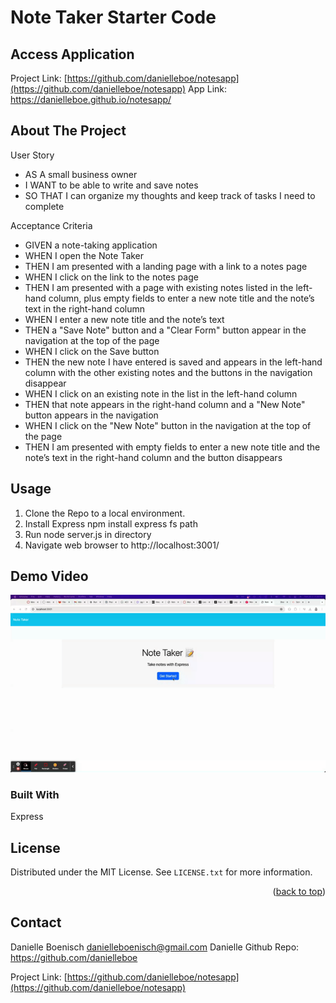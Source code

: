 # Note Taker Starter Code

## Access Application
Project Link: [https://github.com/danielleboe/notesapp](https://github.com/danielleboe/notesapp)
App Link: https://danielleboe.github.io/notesapp/


## About The Project

User Story

- AS A small business owner
- I WANT to be able to write and save notes
- SO THAT I can organize my thoughts and keep track of tasks I need to complete

Acceptance Criteria

- GIVEN a note-taking application
- WHEN I open the Note Taker
- THEN I am presented with a landing page with a link to a notes page
- WHEN I click on the link to the notes page
- THEN I am presented with a page with existing notes listed in the left-hand column, plus empty fields to enter a new note title and the note’s text in the right-hand column
- WHEN I enter a new note title and the note’s text
- THEN a "Save Note" button and a "Clear Form" button appear in the navigation at the top of the page
- WHEN I click on the Save button
- THEN the new note I have entered is saved and appears in the left-hand column with the other existing notes and the buttons in the navigation disappear
- WHEN I click on an existing note in the list in the left-hand column
- THEN that note appears in the right-hand column and a "New Note" button appears in the navigation
- WHEN I click on the "New Note" button in the navigation at the top of the page
- THEN I am presented with empty fields to enter a new note title and the note’s text in the right-hand column and the button disappears

## Usage
1. Clone the Repo to a local environment.
2. Install Express npm install express fs path
3. Run node server.js in directory
4. Navigate web browser to http://localhost:3001/


## Demo Video


[![Product Name Screen Shot](/develop/demogif.gif)](https://drive.google.com/file/d/1pkmBHycdGcfTj8JjpRY_jhNoouerSqw2/view?usp=sharing)


### Built With

Express

<!-- LICENSE -->
## License

Distributed under the MIT License. See `LICENSE.txt` for more information.

<p align="right">(<a href="#readme-top">back to top</a>)</p>



<!-- CONTACT -->
## Contact
Danielle Boenisch danielleboenisch@gmail.com
Danielle Github Repo: https://github.com/danielleboe

Project Link: [https://github.com/danielleboe/notesapp](https://github.com/danielleboe/notesapp)

[license-url]: https://github.com/danielleboe/notesapp/blob/master/LICENSE.txt

